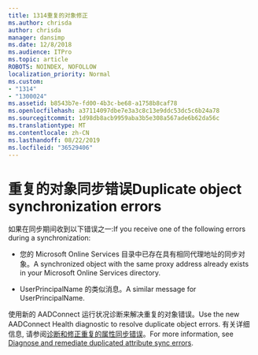```yaml
---
title: 1314重复的对象修正
ms.author: chrisda
author: chrisda
manager: dansimp
ms.date: 12/8/2018
ms.audience: ITPro
ms.topic: article
ROBOTS: NOINDEX, NOFOLLOW
localization_priority: Normal
ms.custom:
- "1314"
- "1300024"
ms.assetid: b8543b7e-fd00-4b3c-be68-a1758b8caf78
ms.openlocfilehash: a37114097dbe7e3a3c8c13e9ddc53dc5c6b24a78
ms.sourcegitcommit: 1d98db8acb9959aba3b5e308a567ade6b62da56c
ms.translationtype: MT
ms.contentlocale: zh-CN
ms.lasthandoff: 08/22/2019
ms.locfileid: "36529406"
---
```

# <a name="duplicate-object-synchronization-errors"></a><span data-ttu-id="6dd7d-102">重复的对象同步错误</span><span class="sxs-lookup"><span data-stu-id="6dd7d-102">Duplicate object synchronization errors</span></span>

<span data-ttu-id="6dd7d-103">如果在同步期间收到以下错误之一:</span><span class="sxs-lookup"><span data-stu-id="6dd7d-103">If you receive one of the following errors during a synchronization:</span></span>

- <span data-ttu-id="6dd7d-104">您的 Microsoft Online Services 目录中已存在具有相同代理地址的同步对象。</span><span class="sxs-lookup"><span data-stu-id="6dd7d-104">A synchronized object with the same proxy address already exists in your Microsoft Online Services directory.</span></span>

- <span data-ttu-id="6dd7d-105">UserPrincipalName 的类似消息。</span><span class="sxs-lookup"><span data-stu-id="6dd7d-105">A similar message for UserPrincipalName.</span></span>

<span data-ttu-id="6dd7d-106">使用新的 AADConnect 运行状况诊断来解决重复的对象错误。</span><span class="sxs-lookup"><span data-stu-id="6dd7d-106">Use the new AADConnect Health diagnostic to resolve duplicate object errors.</span></span> <span data-ttu-id="6dd7d-107">有关详细信息, 请参阅[诊断和修正重复的属性同步错误](https://docs.microsoft.com/azure/active-directory/hybrid/how-to-connect-health-diagnose-sync-errors)。</span><span class="sxs-lookup"><span data-stu-id="6dd7d-107">For more information, see [Diagnose and remediate duplicated attribute sync errors](https://docs.microsoft.com/azure/active-directory/hybrid/how-to-connect-health-diagnose-sync-errors).</span></span>
